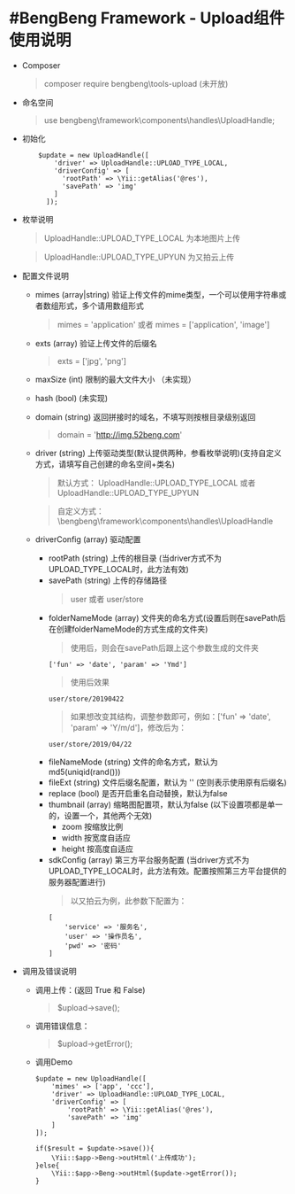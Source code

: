 #BengBeng Framework - Upload组件使用说明
======================================
* Composer
    > composer require bengbeng\tools-upload (未开放)
* 命名空间
    > use bengbeng\framework\components\handles\UploadHandle;
* 初始化
    ```
        $update = new UploadHandle([
            'driver' => UploadHandle::UPLOAD_TYPE_LOCAL,
            'driverConfig' => [
              'rootPath' => \Yii::getAlias('@res'),
              'savePath' => 'img'
            ]
          ]);
    ```
* 枚举说明
    > UploadHandle::UPLOAD_TYPE_LOCAL 为本地图片上传
    
    > UploadHandle::UPLOAD_TYPE_UPYUN 为又拍云上传
* 配置文件说明
    * mimes (array|string) 验证上传文件的mime类型，一个可以使用字符串或者数组形式，多个请用数组形式
        > mimes = 'application' 或者 mimes = ['application', 'image']
    * exts (array) 验证上传文件的后缀名
        > exts = ['jpg', 'png']
    * maxSize (int) 限制的最大文件大小 （未实现）
    * hash (bool)  (未实现)
    * domain (string) 返回拼接时的域名，不填写则按根目录级别返回
        > domain = 'http://img.52beng.com'
    * driver (string) 上传驱动类型(默认提供两种，参看枚举说明)(支持自定义方式，请填写自己创建的命名空间+类名)
        > 默认方式： UploadHandle::UPLOAD_TYPE_LOCAL 或者 UploadHandle::UPLOAD_TYPE_UPYUN
        
        > 自定义方式：\\bengbeng\\framework\\components\\handles\\UploadHandle
    * driverConfig (array) 驱动配置
        * rootPath (string) 上传的根目录 (当driver方式不为UPLOAD_TYPE_LOCAL时，此方法有效)
        * savePath (string) 上传的存储路径
            > user 或者 user/store
        * folderNameMode (array) 文件夹的命名方式(设置后则在savePath后在创建folderNameMode的方式生成的文件夹)
            > 使用后，则会在savePath后跟上这个参数生成的文件夹
            ```
            ['fun' => 'date', 'param' => 'Ymd']
            ```
            > 使用后效果
            ```
            user/store/20190422
            ```
            > 如果想改变其结构，调整参数即可，例如：['fun' => 'date', 'param' => 'Y/m/d']，修改后为：
            ```
            user/store/2019/04/22
            
            ```
        * fileNameMode (string) 文件的命名方式，默认为 md5(uniqid(rand()))
        * fileExt (string) 文件后缀名配置，默认为 '' (空则表示使用原有后缀名)
        * replace (bool) 是否开启重名自动替换，默认为false
        * thumbnail (array) 缩略图配置项，默认为false (以下设置项都是单一的，设置一个，其他两个无效)
            * zoom 按缩放比例
            * width 按宽度自适应
            * height 按高度自适应
        * sdkConfig (array) 第三方平台服务配置 (当driver方式不为UPLOAD_TYPE_LOCAL时，此方法有效。配置按照第三方平台提供的服务器配置进行)
            > 以又拍云为例，此参数下配置为：
            ```
            [
                'service' => '服务名', 
                'user' => '操作员名', 
                'pwd' => '密码'
            ]
            ```
            
* 调用及错误说明
    * 调用上传：(返回 True 和 False)
        > $upload->save(); 
    * 调用错误信息：
        > $upload->getError();
    * 调用Demo
        ```
        $update = new UploadHandle([
            'mimes' => ['app', 'ccc'],
            'driver' => UploadHandle::UPLOAD_TYPE_LOCAL,
            'driverConfig' => [
                'rootPath' => \Yii::getAlias('@res'),
                'savePath' => 'img'
            ]
        ]);
        
        if($result = $update->save()){
            \Yii::$app->Beng->outHtml('上传成功');
        }else{
            \Yii::$app->Beng->outHtml($update->getError());
        }
        ```